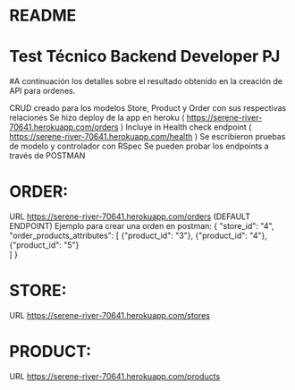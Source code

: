 # README


# Test Técnico Backend Developer PJ


#A continuación los detalles sobre el resultado obtenido en la creación de API para ordenes.

CRUD creado para los modelos Store, Product y Order con sus respectivas relaciones
Se hizo deploy de la app en heroku ( https://serene-river-70641.herokuapp.com/orders )
Incluye in Health check endpoint ( https://serene-river-70641.herokuapp.com/health )
Se escribieron pruebas de modelo y controlador con RSpec
Se pueden probar los endpoints a través de POSTMAN
# ORDER:
 URL https://serene-river-70641.herokuapp.com/orders (DEFAULT ENDPOINT)
 Ejemplo para crear una orden en postman:
    { 
        "store_id": "4",
        "order_products_attributes": [
            {"product_id": "3"},
             {"product_id": "4"},
              {"product_id": "5"}   
              ]
    }

# STORE:
 URL https://serene-river-70641.herokuapp.com/stores
# PRODUCT:
URL https://serene-river-70641.herokuapp.com/products
